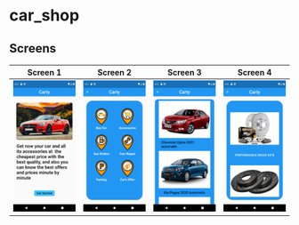 # car_shop

## Screens

|Screen 1| Screen 2| Screen 3|Screen 4|
|:------:|:-------:|:-------:|:-------:|
|![](./Screenshot_1608902490.png)|![](./Screenshot_1608902513.png)|![](./Screenshot_1608902518.png)|![](./Screenshot_1608902549.png)|
